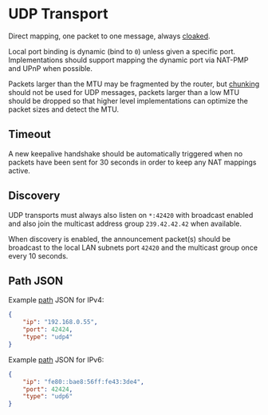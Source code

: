 UDP Transport
=============

Direct mapping, one packet to one message, always [cloaked](../e3x/cloaking.md).

Local port binding is dynamic (bind to `0`) unless given a specific port.  Implementations should support mapping the dynamic port via NAT-PMP and UPnP when possible.

Packets larger than the MTU may be fragmented by the router, but [chunking](../chunking.md) should not be used for UDP messages, packets larger than a low MTU should be dropped so that higher level implementations can optimize the packet sizes and detect the MTU.


## Timeout

A new keepalive handshake should be automatically triggered when no packets have been sent for 30 seconds in order to keep any NAT mappings active.

## Discovery

UDP transports must always also listen on `*:42420` with broadcast enabled and also join the multicast address group `239.42.42.42` when available.

When discovery is enabled, the announcement packet(s) should be broadcast to the local LAN subnets port `42420` and the multicast group once every 10 seconds.

## Path JSON

Example [path](../channels/path.md) JSON for IPv4:

```json
{
    "ip": "192.168.0.55",
    "port": 42424,
    "type": "udp4"
}
```

Example [path](../channels/path.md) JSON for IPv6:

```json
{
    "ip": "fe80::bae8:56ff:fe43:3de4",
    "port": 42424,
    "type": "udp6"
}
```
